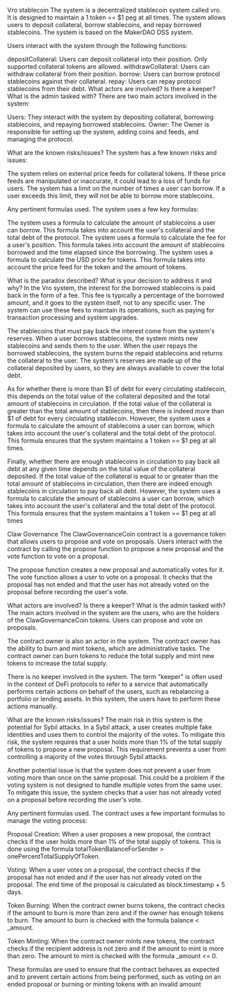Vro stablecoin
The system is a decentralized stablecoin system called vro. It is designed to maintain a 1 token == $1 peg at all times. The system allows users to deposit collateral, borrow stablecoins, and repay borrowed stablecoins. The system is based on the MakerDAO DSS system.

Users interact with the system through the following functions:

depositCollateral: Users can deposit collateral into their position. Only supported collateral tokens are allowed.
withdrawCollateral: Users can withdraw collateral from their position.
borrow: Users can borrow protocol stablecoins against their collateral.
repay: Users can repay protocol stablecoins from their debt.
What actors are involved? Is there a keeper? What is the admin tasked with?
There are two main actors involved in the system:

Users: They interact with the system by depositing collateral, borrowing stablecoins, and repaying borrowed stablecoins. Owner: The Owner is responsible for setting up the system, adding coins and feeds, and managing the protocol.

What are the known risks/issues?
The system has a few known risks and issues:

The system relies on external price feeds for collateral tokens. If these price feeds are manipulated or inaccurate, it could lead to a loss of funds for users. The system has a limit on the number of times a user can borrow. If a user exceeds this limit, they will not be able to borrow more stablecoins.

Any pertinent formulas used.
The system uses a few key formulas:

The system uses a formula to calculate the amount of stablecoins a user can borrow. This formula takes into account the user's collateral and the total debt of the protocol. The system uses a formula to calculate the fee for a user's position. This formula takes into account the amount of stablecoins borrowed and the time elapsed since the borrowing. The system uses a formula to calculate the USD price for tokens. This formula takes into account the price feed for the token and the amount of tokens.

What is the paradox described? What is your decision to address it and why?
In the Vro system, the interest for the borrowed stablecoins is paid back in the form of a fee. This fee is typically a percentage of the borrowed amount, and it goes to the system itself, not to any specific user. The system can use these fees to maintain its operations, such as paying for transaction processing and system upgrades.

The stablecoins that must pay back the interest come from the system's reserves. When a user borrows stablecoins, the system mints new stablecoins and sends them to the user. When the user repays the borrowed stablecoins, the system burns the repaid stablecoins and returns the collateral to the user. The system's reserves are made up of the collateral deposited by users, so they are always available to cover the total debt.

As for whether there is more than $1 of debt for every circulating stablecoin, this depends on the total value of the collateral deposited and the total amount of stablecoins in circulation. If the total value of the collateral is greater than the total amount of stablecoins, then there is indeed more than $1 of debt for every circulating stablecoin. However, the system uses a formula to calculate the amount of stablecoins a user can borrow, which takes into account the user's collateral and the total debt of the protocol. This formula ensures that the system maintains a 1 token == $1 peg at all times.

Finally, whether there are enough stablecoins in circulation to pay back all debt at any given time depends on the total value of the collateral deposited. If the total value of the collateral is equal to or greater than the total amount of stablecoins in circulation, then there are indeed enough stablecoins in circulation to pay back all debt. However, the system uses a formula to calculate the amount of stablecoins a user can borrow, which takes into account the user's collateral and the total debt of the protocol. This formula ensures that the system maintains a 1 token == $1 peg at all times

Claw Governance
The ClawGovernanceCoin contract is a governance token that allows users to propose and vote on proposals. Users interact with the contract by calling the propose function to propose a new proposal and the vote function to vote on a proposal.

The propose function creates a new proposal and automatically votes for it. The vote function allows a user to vote on a proposal. It checks that the proposal has not ended and that the user has not already voted on the proposal before recording the user's vote.

What actors are involved? Is there a keeper? What is the admin tasked with?
The main actors involved in the system are the users, who are the holders of the ClawGovernanceCoin tokens. Users can propose and vote on proposals.

The contract owner is also an actor in the system. The contract owner has the ability to burn and mint tokens, which are administrative tasks. The contract owner can burn tokens to reduce the total supply and mint new tokens to increase the total supply.

There is no keeper involved in the system. The term "keeper" is often used in the context of DeFi protocols to refer to a service that automatically performs certain actions on behalf of the users, such as rebalancing a portfolio or lending assets. In this system, the users have to perform these actions manually.

What are the known risks/issues?
The main risk in this system is the potential for Sybil attacks. In a Sybil attack, a user creates multiple fake identities and uses them to control the majority of the votes. To mitigate this risk, the system requires that a user holds more than 1% of the total supply of tokens to propose a new proposal. This requirement prevents a user from controlling a majority of the votes through Sybil attacks.

Another potential issue is that the system does not prevent a user from voting more than once on the same proposal. This could be a problem if the voting system is not designed to handle multiple votes from the same user. To mitigate this issue, the system checks that a user has not already voted on a proposal before recording the user's vote.

Any pertinent formulas used.
The contract uses a few important formulas to manage the voting process:

Proposal Creation: When a user proposes a new proposal, the contract checks if the user holds more than 1% of the total supply of tokens. This is done using the formula totalTokenBalanceForSender > onePercentTotalSupplyOfToken.

Voting: When a user votes on a proposal, the contract checks if the proposal has not ended and if the user has not already voted on the proposal. The end time of the proposal is calculated as block.timestamp + 5 days.

Token Burning: When the contract owner burns tokens, the contract checks if the amount to burn is more than zero and if the owner has enough tokens to burn. The amount to burn is checked with the formula balance < _amount.

Token Minting: When the contract owner mints new tokens, the contract checks if the recipient address is not zero and if the amount to mint is more than zero. The amount to mint is checked with the formula _amount <= 0.

These formulas are used to ensure that the contract behaves as expected and to prevent certain actions from being performed, such as voting on an ended proposal or burning or minting tokens with an invalid amount